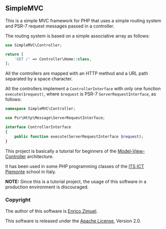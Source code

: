 ## SimpleMVC

This is a simple MVC framework for PHP that uses a simple routing system and PSR-7 request messages passed in a controller.

The routing system is based on a simple associative array as follows:

```php
use SimpleMVC\Controller;

return [
    'GET /' => Controller\Home::class, 
];
```

All the controllers are mapped with an HTTP method and a URL path separated by a space character.

All the controllers implement a `ControllerInterface` with only one function `execute($request)`, where `$request` is PSR-7 `ServerRequestInterface`, as follows:

```php
namespace SimpleMVC\Controller;

use Psr\Http\Message\ServerRequestInterface;

interface ControllerInterface
{
    public function execute(ServerRequestInterface $request);
}
```

This project is basically a tutorial for beginners of the [Model-View-Controller](https://en.wikipedia.org/wiki/Model%E2%80%93view%E2%80%93controller) architecture.

It has been used in some PHP programming classes of the [ITS ICT Piemonte](http://www.its-ictpiemonte.it/) school in Italy.

**NOTE:** Since this is a tutorial project, the usage of this software in a production environment is discouraged.

### Copyright

The author of this software is [Enrico Zimuel](https://github.com/ezimuel/).

This software is released under the [Apache License](/LICENSE), Version 2.0.